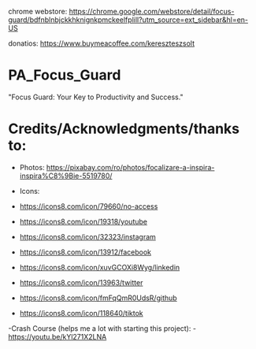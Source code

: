 chrome webstore: https://chrome.google.com/webstore/detail/focus-guard/bdfnblnbjckkhknignkpmckeelfplill?utm_source=ext_sidebar&hl=en-US

donatios: https://www.buymeacoffee.com/kereszteszsolt

# PA_Focus_Guard
"Focus Guard: Your Key to Productivity and Success."

# Credits/Acknowledgments/thanks to:

- Photos:
  https://pixabay.com/ro/photos/focalizare-a-inspira-inspira%C8%9Bie-5519780/

- Icons:
- https://icons8.com/icon/79660/no-access
- https://icons8.com/icon/19318/youtube
- https://icons8.com/icon/32323/instagram
- https://icons8.com/icon/13912/facebook
- https://icons8.com/icon/xuvGCOXi8Wyg/linkedin
- https://icons8.com/icon/13963/twitter
- https://icons8.com/icon/fmFqQmR0UdsR/github
- https://icons8.com/icon/118640/tiktok

-Crash Course (helps me a lot with starting this project): 
-https://youtu.be/kYl271X2LNA
